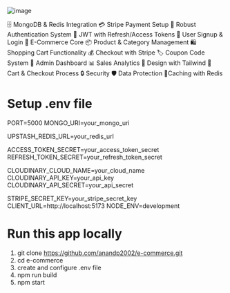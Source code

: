 ![image](https://github.com/user-attachments/assets/cad844c2-e8f2-4f74-8a46-cba34a6ee1c4)

  🗄️ MongoDB & Redis Integration
  💳 Stripe Payment Setup
  🔐 Robust Authentication System
  🔑 JWT with Refresh/Access Tokens
  📝 User Signup & Login
  🛒 E-Commerce Core
  📦 Product & Category Management
  🛍️ Shopping Cart Functionality
  💰 Checkout with Stripe
  🏷️ Coupon Code System
  👑 Admin Dashboard
  📊 Sales Analytics
  🎨 Design with Tailwind
  🛒 Cart & Checkout Process
  🔒 Security
  🛡️ Data Protection
  🚀Caching with Redis

# Setup .env file
  PORT=5000
  MONGO_URI=your_mongo_uri
  
  UPSTASH_REDIS_URL=your_redis_url
  
  ACCESS_TOKEN_SECRET=your_access_token_secret
  REFRESH_TOKEN_SECRET=your_refresh_token_secret
  
  CLOUDINARY_CLOUD_NAME=your_cloud_name
  CLOUDINARY_API_KEY=your_api_key
  CLOUDINARY_API_SECRET=your_api_secret
  
  STRIPE_SECRET_KEY=your_stripe_secret_key
  CLIENT_URL=http://localhost:5173
  NODE_ENV=development

# Run this app locally
  1. git clone https://github.com/anandp2002/e-commerce.git
  2. cd e-commerce
  3. create and configure .env file
  4. npm run build
  5. npm start
